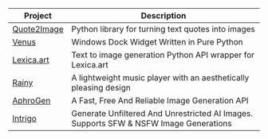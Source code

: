 | Project                                  | Description                                                         |
|------------------------------------------|---------------------------------------------------------------------|
| [Quote2Image](https://github.com/NotCookey/Quote2Image) | Python library for turning text quotes into images                 |
| [Venus](https://github.com/NotCookey/Venus)       | Windows Dock Widget Written in Pure Python                        |
| [Lexica.art](https://github.com/NotCookey/Lexica.art) | Text to image generation Python API wrapper for Lexica.art         |
| [Rainy](https://github.com/NotCookey/Rainy)       | A lightweight music player with an aesthetically pleasing design  |
| [AphroGen](https://github.com/NotCookey/AphroGen) | A Fast, Free And Reliable Image Generation API                    |
| [Intrigo](https://github.com/NotCookey/IntrigoAI) | Generate Unfiltered And Unrestricted AI Images. Supports SFW & NSFW Image Generations |
